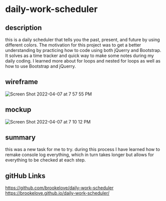 # daily-work-scheduler

## description
this is a daily scheduler that tells you the past, present, and future by using different colors. The motivation for this project was to get a better understanding by practicing how to code using both jQuerry and Bootstrap. It solves as a time tracker and quick way to make some notes during my daily coding. I learned more about for loops and nested for loops as well as how to use Bootstrap and jQuerry. 

## wireframe 
![Screen Shot 2022-04-07 at 7 57 55 PM](https://user-images.githubusercontent.com/98351351/162354214-b91146a2-5ee3-44a0-b3e6-9d22e9a15a86.png)

## mockup
![Screen Shot 2022-04-07 at 7 10 12 PM](https://user-images.githubusercontent.com/98351351/162354232-a1f39ded-a37d-4c42-8966-4492173e4409.png)
## summary 
this was a new task for me to try. during this process I have learned how to remake console log everything, which in turn takes longer but allows for everything to be checked at each step.

## gitHub Links
https://github.com/brookelove/daily-work-scheduler
https://brookelove.github.io/daily-work-scheduler/
